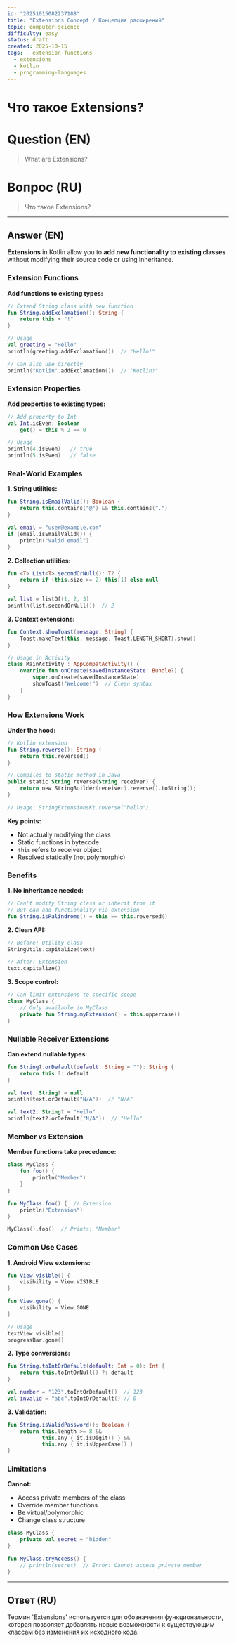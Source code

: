 ```yaml
---
id: "20251015082237188"
title: "Extensions Concept / Концепция расширений"
topic: computer-science
difficulty: easy
status: draft
created: 2025-10-15
tags: - extension-functions
  - extensions
  - kotlin
  - programming-languages
---
```

# Что такое Extensions?

# Question (EN)
> What are Extensions?

# Вопрос (RU)
> Что такое Extensions?

---

## Answer (EN)

**Extensions** in Kotlin allow you to **add new functionality to existing classes** without modifying their source code or using inheritance.

### Extension Functions

**Add functions to existing types:**

```kotlin
// Extend String class with new function
fun String.addExclamation(): String {
    return this + "!"
}

// Usage
val greeting = "Hello"
println(greeting.addExclamation())  // "Hello!"

// Can also use directly
println("Kotlin".addExclamation())  // "Kotlin!"
```

### Extension Properties

**Add properties to existing types:**

```kotlin
// Add property to Int
val Int.isEven: Boolean
    get() = this % 2 == 0

// Usage
println(4.isEven)   // true
println(5.isEven)   // false
```

### Real-World Examples

**1. String utilities:**
```kotlin
fun String.isEmailValid(): Boolean {
    return this.contains("@") && this.contains(".")
}

val email = "user@example.com"
if (email.isEmailValid()) {
    println("Valid email")
}
```

**2. Collection utilities:**
```kotlin
fun <T> List<T>.secondOrNull(): T? {
    return if (this.size >= 2) this[1] else null
}

val list = listOf(1, 2, 3)
println(list.secondOrNull())  // 2
```

**3. Context extensions:**
```kotlin
fun Context.showToast(message: String) {
    Toast.makeText(this, message, Toast.LENGTH_SHORT).show()
}

// Usage in Activity
class MainActivity : AppCompatActivity() {
    override fun onCreate(savedInstanceState: Bundle?) {
        super.onCreate(savedInstanceState)
        showToast("Welcome!")  // Clean syntax
    }
}
```

### How Extensions Work

**Under the hood:**
```kotlin
// Kotlin extension
fun String.reverse(): String {
    return this.reversed()
}

// Compiles to static method in Java
public static String reverse(String receiver) {
    return new StringBuilder(receiver).reverse().toString();
}

// Usage: StringExtensionsKt.reverse("hello")
```

**Key points:**
- Not actually modifying the class
- Static functions in bytecode
- `this` refers to receiver object
- Resolved statically (not polymorphic)

### Benefits

**1. No inheritance needed:**
```kotlin
// Can't modify String class or inherit from it
// But can add functionality via extension
fun String.isPalindrome() = this == this.reversed()
```

**2. Clean API:**
```kotlin
// Before: Utility class
StringUtils.capitalize(text)

// After: Extension
text.capitalize()
```

**3. Scope control:**
```kotlin
// Can limit extensions to specific scope
class MyClass {
    // Only available in MyClass
    private fun String.myExtension() = this.uppercase()
}
```

### Nullable Receiver Extensions

**Can extend nullable types:**

```kotlin
fun String?.orDefault(default: String = ""): String {
    return this ?: default
}

val text: String? = null
println(text.orDefault("N/A"))  // "N/A"

val text2: String? = "Hello"
println(text2.orDefault("N/A"))  // "Hello"
```

### Member vs Extension

**Member functions take precedence:**

```kotlin
class MyClass {
    fun foo() {
        println("Member")
    }
}

fun MyClass.foo() {  // Extension
    println("Extension")
}

MyClass().foo()  // Prints: "Member"
```

### Common Use Cases

**1. Android View extensions:**
```kotlin
fun View.visible() {
    visibility = View.VISIBLE
}

fun View.gone() {
    visibility = View.GONE
}

// Usage
textView.visible()
progressBar.gone()
```

**2. Type conversions:**
```kotlin
fun String.toIntOrDefault(default: Int = 0): Int {
    return this.toIntOrNull() ?: default
}

val number = "123".toIntOrDefault()  // 123
val invalid = "abc".toIntOrDefault() // 0
```

**3. Validation:**
```kotlin
fun String.isValidPassword(): Boolean {
    return this.length >= 8 &&
           this.any { it.isDigit() } &&
           this.any { it.isUpperCase() }
}
```

### Limitations

**Cannot:**
- Access private members of the class
- Override member functions
- Be virtual/polymorphic
- Change class structure

```kotlin
class MyClass {
    private val secret = "hidden"
}

fun MyClass.tryAccess() {
    // println(secret)  // Error: Cannot access private member
}
```

---

## Ответ (RU)

Термин 'Extensions' используется для обозначения функциональности, которая позволяет добавлять новые возможности к существующим классам без изменения их исходного кода.

